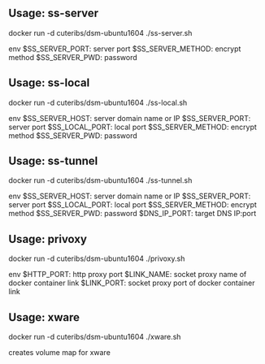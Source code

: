 ## Usage: ss-server
docker run -d cuteribs/dsm-ubuntu1604 ./ss-server.sh

env
	$SS_SERVER_PORT: server port
	$SS_SERVER_METHOD: encrypt method
	$SS_SERVER_PWD: password

	
## Usage: ss-local
docker run -d cuteribs/dsm-ubuntu1604 ./ss-local.sh

env
	$SS_SERVER_HOST: server domain name or IP
	$SS_SERVER_PORT: server port
	$SS_LOCAL_PORT: local port
	$SS_SERVER_METHOD: encrypt method
	$SS_SERVER_PWD: password

	
## Usage: ss-tunnel
docker run -d cuteribs/dsm-ubuntu1604 ./ss-tunnel.sh

env
	$SS_SERVER_HOST: server domain name or IP
	$SS_SERVER_PORT: server port
	$SS_LOCAL_PORT: local port
	$SS_SERVER_METHOD: encrypt method
	$SS_SERVER_PWD: password
	$DNS_IP_PORT: target DNS IP:port


## Usage: privoxy
docker run -d cuteribs/dsm-ubuntu1604 ./privoxy.sh

env
	$HTTP_PORT: http proxy port
	$LINK_NAME: socket proxy name of docker container link
	$LINK_PORT: socket proxy port of docker container link


## Usage: xware
docker run -d cuteribs/dsm-ubuntu1604 ./xware.sh

creates volume map for xware